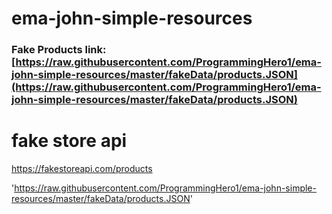 # ema-john-simple-resources
### Fake Products link: [https://raw.githubusercontent.com/ProgrammingHero1/ema-john-simple-resources/master/fakeData/products.JSON](https://raw.githubusercontent.com/ProgrammingHero1/ema-john-simple-resources/master/fakeData/products.JSON)


# fake store api
https://fakestoreapi.com/products

'https://raw.githubusercontent.com/ProgrammingHero1/ema-john-simple-resources/master/fakeData/products.JSON'